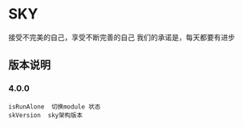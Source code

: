 # SKY
接受不完美的自己，享受不断完善的自己 我们的承诺是，每天都要有进步

版本说明
-----------------------------------
### 4.0.0 

    isRunAlone  切换module 状态
    skVersion  sky架构版本
    
